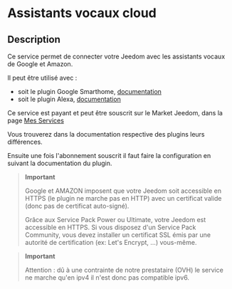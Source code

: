 # Assistants vocaux cloud

## Description

Ce service permet de connecter votre Jeedom avec les assistants vocaux de Google et Amazon.

Il peut être utilisé avec :
- soit le plugin Google Smarthome, [documentation](../plugins/communication/gsh)
- soit le plugin Alexa, [documentation](../plugins/communication/ash)

Ce service est payant et peut être souscrit sur le Market Jeedom, dans la page [Mes Services](https://www.jeedom.com/market/index.php?v=d&p=profils#services)

Vous trouverez dans la documentation respective des plugins leurs différences.

Ensuite une fois l'abonnement souscrit il faut faire la configuration en suivant la documentation du plugin.

> **Important**
>
> Google et AMAZON imposent que votre Jeedom soit accessible en HTTPS (le plugin ne marche pas en HTTP) avec un certificat valide (donc pas de certificat auto-signé).
>
> Grâce aux Service Pack Power ou Ultimate, votre Jeedom est accessible en HTTPS.
> Si vous disposez d'un Service Pack Community, vous devez installer un certificat SSL émis par une autorité de certification (ex: Let's Encrypt, ...) vous-même.

> **Important**
>
> Attention : dû à une contrainte de notre prestataire (OVH) le service ne marche qu'en ipv4 il n'est donc pas compatible ipv6.
